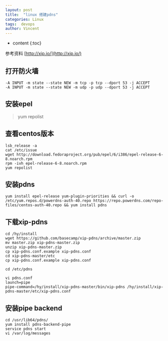 ```yaml
---
layout: post
title:  "linux 搭建pdns"
categories: Linux
tags:  devops
author: Vincent
---
```


* content
{:toc}


参考资料 [http://xip.io/](http://xip.io/)

## 打开防火墙
```
-A INPUT -m state --state NEW -m tcp -p tcp --dport 53 -j ACCEPT
-A INPUT -m state --state NEW -m udp -p udp --dport 53 -j ACCEPT
```

## 安装epel
>yum repolist

## 查看centos版本
```
lsb_release -a
cat /etc/issue
wget http://download.fedoraproject.org/pub/epel/6/i386/epel-release-6-8.noarch.rpm
rpm -ivh epel-release-6-8.noarch.rpm
yum repolist
```

## 安装pdns
```
yum install epel-release yum-plugin-priorities && curl -o /etc/yum.repos.d/powerdns-auth-40.repo https://repo.powerdns.com/repo-files/centos-auth-40.repo && yum install pdns

```

## 下载xip-pdns
```
cd /hy/install
wget https://github.com/basecamp/xip-pdns/archive/master.zip
mv master.zip xip-pdns-master.zip
unzip xip-pdns-master.zip
cp xip-pdns.conf.example xip-pdns.conf
cd xip-pdns-master/etc
cp xip-pdns.conf.example xip-pdns.conf

cd /etc/pdns

vi pdns.conf
launch=pipe
pipe-command=/hy/install/xip-pdns-master/bin/xip-pdns /hy/install/xip-pdns-master/etc/xip-pdns.conf
```

## 安装pipe backend
```
cd /usr/lib64/pdns/
yum install pdns-backend-pipe
service pdns start
vi /var/log/messages
```
